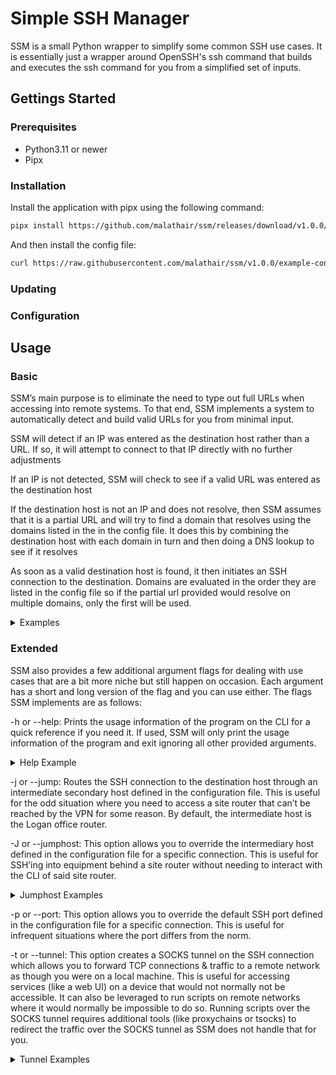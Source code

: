 # Simple SSH Manager

SSM is a small Python wrapper to simplify some common SSH use cases. It is essentially just a wrapper around OpenSSH's ssh command that builds and executes the ssh command for you from a simplified set of inputs.

## Gettings Started

### Prerequisites

 - Python3.11 or newer
 - Pipx

### Installation

Install the application with pipx using the following command:

```bash
pipx install https://github.com/malathair/ssm/releases/download/v1.0.0/malathair_ssm-1.0.0-py3-none-any.whl
```

And then install the config file:

```bash
curl https://raw.githubusercontent.com/malathair/ssm/v1.0.0/example-conf/ssm.conf | sudo tee /usr/local/etc/ssm.conf 2&>/dev/null
```

### Updating

### Configuration

## Usage

### Basic

SSM’s main purpose is to eliminate the need to type out full URLs when accessing into remote systems. To that end, SSM implements a system to automatically detect and build valid URLs for you from minimal input.

SSM will detect if an IP was entered as the destination host rather than a URL. If so, it will attempt to connect to that IP directly with no further adjustments

If an IP is not detected, SSM will check to see if a valid URL was entered as the destination host

If the destination host is not an IP and does not resolve, then SSM assumes that it is a partial URL and will try to find a domain that resolves using the domains listed in the in the config file. It does this by combining the destination host with each domain in turn and then doing a DNS lookup to see if it resolves

As soon as a valid destination host is found, it then initiates an SSH connection to the destination. Domains are evaluated in the order they are listed in the config file so if the partial url provided would resolve on multiple domains, only the first will be used.

<details>
    <summary>Examples</summary>

    ssm 192.168.0.1: Connects directly to an IP (On the local network in this case, but public destinations work too)

    ssm user@192.168.0.1: Same as the pervious example but with an alternate username

    ssm fake.example.net: Connects directly to fake.example.net (bogus example domain) assuming it resolves

    ssm fake: Connects to fake.example.net again if the "example.net" domain is listed in the config file

    ssm user@fake: Same as the previous example but with an alternate user name

</details>

### Extended

SSM also provides a few additional argument flags for dealing with use cases that are a bit more niche but still happen on occasion. Each argument has a short and long version of the flag and you can use either. The flags SSM implements are as follows:

-h or --help: Prints the usage information of the program on the CLI for a quick reference if you need it. If used, SSM will only print the usage information of the program and exit ignoring all other provided arguments.

<details>
    <summary>Help Example</summary>

    ssm [-h] [-j | -J JUMPHOST] [-p PORT] [-t] host

    An SSH wrapper to simplify life. The config file can be found at /usr/local/etc/ssm.conf

    positional arguments:
        host              Subdomain of the host's url or the host's IP address

    options:
        -h, --help        show this help message and exit

        -j, --jump        SSHs via the jump host specified in the configuration file
        -J, --jumphost    Overrides the jump host specified in the configuration file
        -p, --port        Specifies the port to use for the SSH session

        -t, --tunnel      Start a SOCKS5 tunnel on the port defined in the configuration file

</details>

-j or --jump: Routes the SSH connection to the destination host through an intermediate secondary host defined in the configuration file. This is useful for the odd situation where you need to access a site router that can’t be reached by the VPN for some reason. By default, the intermediate host is the Logan office router.

-J or --jumphost: This option allows you to override the intermediary host defined in the configuration file for a specific connection. This is useful for SSH’ing into equipment behind a site router without needing to interact with the CLI of said site router.

<details>
    <summary>Jumphost Examples</summary>

    Example command(s) using the default jumphost:

    ssm -j fake: Connects to fake.example.net by routing the connection through the jumphost defined in the configuration file

    ssm -j user@fake: Same as the previous command but with an alternate user

    Example command(s) using an alternate jumphost:

    ssm -J jump.example.net fake: Connects to fake.example.net by routing the connection through jump.example.net instead of the default jumphost

</details>

-p or --port: This option allows you to override the default SSH port defined in the configuration file for a specific connection. This is useful for infrequent situations where the port differs from the norm.

-t or --tunnel: This option creates a SOCKS tunnel on the SSH connection which allows you to forward TCP connections & traffic to a remote network as though you were on a local machine. This is useful for accessing services (like a web UI) on a device that would not normally not be accessible. It can also be leveraged to run scripts on remote networks where it would normally be impossible to do so. Running scripts over the SOCKS tunnel requires additional tools (like proxychains or tsocks) to redirect the traffic over the SOCKS tunnel as SSM does not handle that for you.

<details>
    <summary>Tunnel Examples</summary>

    Example command(s):

    ssm -t fake: Connects to fake.example.net and binds a SOCKS5 proxy server to port 6060 on localhost. By configuring your browser to use this proxy server you can access the Web UI of resources on the network behind the destination host. Additionally you can run commands as though you were using a machine on the remote network via a 3rd party command line tool like tsocks or proxychains which will redirect tcp traffic over the proxy tunnel.

</details>
